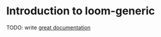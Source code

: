 # Introduction to loom-generic

TODO: write [great documentation](http://jacobian.org/writing/great-documentation/what-to-write/)
